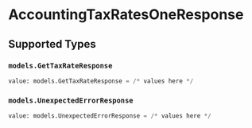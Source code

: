# AccountingTaxRatesOneResponse


## Supported Types

### `models.GetTaxRateResponse`

```python
value: models.GetTaxRateResponse = /* values here */
```

### `models.UnexpectedErrorResponse`

```python
value: models.UnexpectedErrorResponse = /* values here */
```


